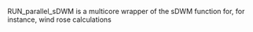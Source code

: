 RUN_parallel_sDWM is a multicore wrapper of the sDWM function for, for instance, wind rose calculations
